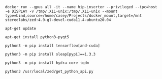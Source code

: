 

```
docker run --gpus all -it --name hip-inserter --privileged --ipc=host -e DISPLAY -v /tmp/.X11-unix:/tmp/.X11-unix --mount type=bind,source=/home/casey/Projects/docker_mount,target=/mnt stereolabs/zed:4.0-gl-devel-cuda11.4-ubuntu20.04
```

`apt-get update`

`apt-get install python3-pyqt5`

`python3 -m pip install tensorflow[and-cuda]`

`python3 -m pip install sleap[pypi]==1.3.3`

`python3 -m pip install hydra-core tqdm`

`python3 /usr/local/zed/get_python_api.py`